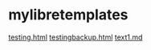 # mylibretemplates
[testing.html](https://profmackelly.github.io/mylibretemplates/testing.html)
[testingbackup.html](https://profmackelly.github.io/mylibretemplates/testingbackup.html)
[text1.md](https://profmackelly.github.io/mylibretemplates/Criminal_Law_Simonson_2025.md)
